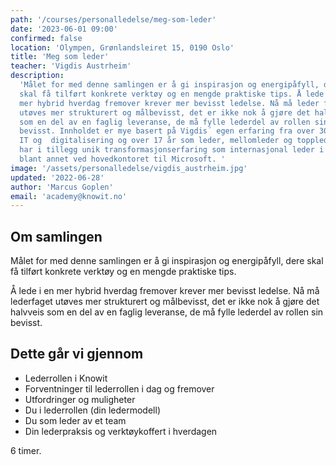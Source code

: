 ```yaml
---
path: '/courses/personalledelse/meg-som-leder'
date: '2023-06-01 09:00'
confirmed: false
location: 'Olympen, Grønlandsleiret 15, 0190 Oslo'
title: 'Meg som leder'
teacher: 'Vigdis Austrheim'
description:
  'Målet for med denne samlingen er å gi inspirasjon og energipåfyll, dere
  skal få tilført konkrete verktøy og en mengde praktiske tips. Å lede på i en
  mer hybrid hverdag fremover krever mer bevisst ledelse. Nå må leder faget
  utøves mer strukturert og målbevisst, det er ikke nok å gjøre det halvveis
  som en del av en faglig leveranse, de må fylle lederdel av rollen sin
  bevisst. Innholdet er mye basert på Vigdis´ egen erfaring fra over 30 år innen  
  IT og  digitalisering og over 17 år som leder, mellomleder og toppleder, Vigdis 
  har i tillegg unik transformasjonserfaring som internasjonal leder i Microsoft, 
  blant annet ved hovedkontoret til Microsoft. '
image: '/assets/personalledelse/vigdis_austrheim.jpg'
updated: '2022-06-28'
author: 'Marcus Goplen'
email: 'academy@knowit.no'
---
```


## Om samlingen

Målet for med denne samlingen er å gi inspirasjon og energipåfyll, dere skal
få tilført konkrete verktøy og en mengde praktiske tips.

Å lede i en mer hybrid hverdag fremover krever mer bevisst ledelse. Nå må
lederfaget utøves mer strukturert og målbevisst, det er ikke nok å gjøre det
halvveis som en del av en faglig leveranse, de må fylle lederdel av rollen sin
bevisst.

## Dette går vi gjennom

- Lederrollen i Knowit
- Forventninger til lederrollen i dag og fremover
- Utfordringer og muligheter
- Du i lederrollen (din ledermodell)
- Du som leder av et team
- Din lederpraksis og verktøykoffert i hverdagen

6 timer.